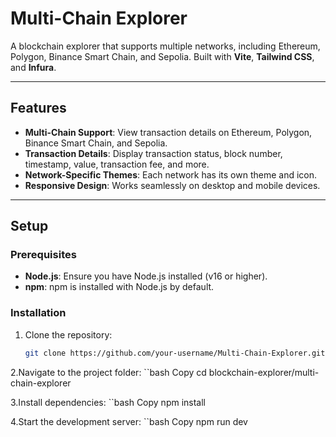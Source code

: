 # Multi-Chain Explorer

A blockchain explorer that supports multiple networks, including Ethereum, Polygon, Binance Smart Chain, and Sepolia. Built with **Vite**, **Tailwind CSS**, and **Infura**.

---

## Features

- **Multi-Chain Support**: View transaction details on Ethereum, Polygon, Binance Smart Chain, and Sepolia.
- **Transaction Details**: Display transaction status, block number, timestamp, value, transaction fee, and more.
- **Network-Specific Themes**: Each network has its own theme and icon.
- **Responsive Design**: Works seamlessly on desktop and mobile devices.

---

## Setup

### Prerequisites

- **Node.js**: Ensure you have Node.js installed (v16 or higher).
- **npm**: npm is installed with Node.js by default.

### Installation

1. Clone the repository:
   ```bash
   git clone https://github.com/your-username/Multi-Chain-Explorer.git

2.Navigate to the project folder:
``bash
Copy
cd blockchain-explorer/multi-chain-explorer

3.Install dependencies:
``bash
Copy
npm install

4.Start the development server:
``bash
Copy
npm run dev
